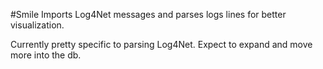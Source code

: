 #Smile
Imports Log4Net messages and parses logs lines for better visualization.

Currently pretty specific to parsing Log4Net.  Expect to expand and move more into the db.
